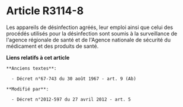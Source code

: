 # Article R3114-8

Les appareils de désinfection agréés, leur emploi ainsi que celui des procédés utilisés pour la désinfection sont soumis à la
surveillance de l'agence régionale de santé et de l'Agence nationale de sécurité du médicament et des produits de santé.

**Liens relatifs à cet article**

	**Anciens textes**:

	  - Décret n°67-743 du 30 août 1967 - art. 9 (Ab)

	**Modifié par**:

	  - Décret n°2012-597 du 27 avril 2012 - art. 5
